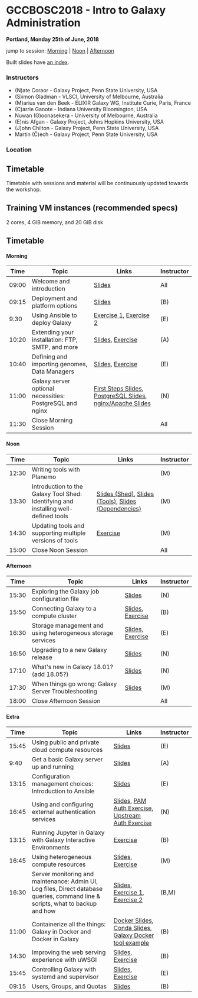 # GCCBOSC2018 - Intro to Galaxy Administration

**Portland, Monday 25th of June, 2018**


jump to session: [Morning](#morning) | [Noon](#noon) | [Afternoon](#afternoon)

Built slides have [an index](https://galaxyproject.github.io/dagobah-training/2018-gccbosc/).

### Instructors

* (N)ate Coraor - Galaxy Project, Penn State University, USA
* (S)imon Gladman - VLSCI, University of Melbourne, Australia
* (M)arius van den Beek - ELIXIR Galaxy WG, Institute Curie, Paris, France
* (C)arrie Ganote - Indiana University Bloomington, USA
* Nuwan (G)oonasekera - University of Melbourne, Australia
* (E)nis Afgan - Galaxy Project, Johns Hopkins University, USA
* (J)ohn Chilton - Galaxy Project, Penn State University, USA
* Martin (Č)ech - Galaxy Project, Penn State University, USA

### Location


## Timetable

Timetable with sessions and material will be continuously updated towards the workshop.

## Training VM instances (recommended specs)

2 cores, 4 GiB memory, and 20 GiB disk

## Timetable
#### Morning

| **Time** | **Topic** | **Links** | **Instructor** |
| -------- | --------- | --------- | ----------- |
| 09:00 | Welcome and introduction | [Slides](https://galaxyproject.github.io/dagobah-training/2018-gccbosc/00-intro/intro.html) | All |
| 09:15 | Deployment and platform options | [Slides](http://galaxyproject.github.io/training-material/topics/admin/tutorials/deployment-platforms-options/slides.html) | (B) |
| 9:30 | Using Ansible to deploy Galaxy | [Exercise 1](sessions/14-ansible/ex1-intro-ansible.md), [Exercise 2](sessions/14-ansible/ex2-galaxy-ansible.md) | (E) |
| 10:20 | Extending your installation: FTP, SMTP, and more | [Slides](https://galaxyproject.github.io/dagobah-training/2018-gccbosc/06-extending-installation/extending.html), [Exercise](sessions/06-extending-installation/ex1-proftpd.md) | (A) |
| 10:40| Defining and importing genomes, Data Managers | [Slides](https://galaxyproject.github.io/dagobah-training/2018-gccbosc/05-reference-genomes/reference_genomes.html), [Exercise](sessions/05-reference-genomes/ex1-reference-genomes.md) | (E) |
| 11:00 | Galaxy server optional necessities: PostgreSQL and nginx | [First Steps Slides](https://galaxyproject.github.io/dagobah-training/2018-gccbosc/03-production-basics/production.html), [PostgreSQL Slides](https://galaxyproject.github.io/dagobah-training/2018-gccbosc/03-production-basics/databases.html), [nginx/Apache Slides](https://galaxyproject.github.io/dagobah-training/2018-gccbosc/03-production-basics/webservers.html)| (N) |
| 11:30 | Close Morning Session | | All |


#### Noon

| **Time** | **Topic** | **Links** | **Instructor** |
| -------- | --------- | --------- | ----------- |
| 12:30 | Writing tools with Planemo |  | (M) |
| 13:30 | Introduction to the Galaxy Tool Shed: Identifying and installing well-defined tools | [Slides (Shed)](https://galaxyproject.github.io/dagobah-training/2018-gccbosc/04-tool-shed/shed_intro.html), [Slides (Tools)](https://galaxyproject.github.io/dagobah-training/2018-gccbosc/04-tool-shed/tool_installation.html), [Slides (Dependencies)](https://galaxyproject.github.io/dagobah-training/2018-gccbosc/04-tool-shed/tool-dependencies.html)| (M) |
| 14:30 | Updating tools and supporting multiple versions of tools | [Exercise](sessions/04-tool-shed/ex-tool-management.md) | (M) |
| 15:00 | Close Noon Session | | All |


#### Afternoon

| **Time** | **Topic** | **Links** | **Instructor** |
| -------- | --------- | --------- | ----------- |
| 15:30 | Exploring the Galaxy job configuration file | [Slides](https://galaxyproject.github.io/dagobah-training/2018-gccbosc/15-job-conf/job_conf.html) | (N) |
| 15:50 | Connecting Galaxy to a compute cluster | [Slides](http://galaxyproject.github.io/training-material/topics/admin/tutorials/connect-to-compute-cluster/slides.html), [Exercise](http://galaxyproject.github.io/training-material/topics/admin/tutorials/connect-to-compute-cluster/tutorial.html) | (B) |
| 16:30 | Storage management and using heterogeneous storage services | [Slides](https://galaxyproject.github.io/dagobah-training/2018-gccbosc/19-storage/storage.html), [Exercise](sessions/19-storage/ex1-objectstore.md) | (E) |
| 16:50 | Upgrading to a new Galaxy release | [Slides](https://galaxyproject.github.io/dagobah-training/2018-gccbosc/08-upgrading-release/upgrading.html) | (N) |
| 17:10 | What's new in Galaxy 18.01? (add 18.05?) | [Slides](https://galaxyproject.github.io/dagobah-training/2018-gccbosc/whatsnew/18.01.html) | (N) |
| 17:30 | When things go wrong: Galaxy Server Troubleshooting | [Slides](https://galaxyproject.github.io/dagobah-training/2018-gccbosc/22-troubleshooting/troubleshooting.html) | (M) |
| 18:00 | Close Afternoon Session | | All |


#### Extra

| **Time** | **Topic** | **Links** | **Instructor** |
| -------- | --------- | --------- | ----------- |
| 15:45 | Using public and private cloud compute resources | [Slides](https://galaxyproject.github.io/dagobah-training/2018-gccbosc/18-clouds/clouds.html) | (E) |
| 9:40 | Get a basic Galaxy server up and running | [Slides](https://galaxyproject.github.io/dagobah-training/2018-gccbosc/02-basic-server/get-galaxy.html) | (A) |
| 13:15 | Configuration management choices: Introduction to Ansible | [Slides](https://galaxyproject.github.io/dagobah-training/2018-gccbosc/14-ansible/ansible-introduction.html) | (E) |
| 16:45 | Using and configuring external authentication services | [Slides](https://galaxyproject.github.io/dagobah-training/2018-gccbosc/13-external-auth/external-auth.html), [PAM Auth Exercise](sessions/13-external-auth/ex1-pam-auth.md), [Upstream Auth Exercise](sessions/13-external-auth/ex2-upstream-auth.md) | (N) |
| 13:15 | Running Jupyter in Galaxy with Galaxy Interactive Environments | [Exercise](sessions/21-gie/ex1-jupyter.md) | (B) |
| 16:45 | Using heterogeneous compute resources | [Slides](https://galaxyproject.github.io/dagobah-training/2018-gccbosc/17-heterogenous/heterogeneous.html), [Exercise](sessions/17-heterogenous/ex1-pulsar.md) | (M) |
| 16:30 | Server monitoring and maintenance: Admin UI, Log files, Direct database queries, command line & scripts, what to backup and how | [Slides](http://galaxyproject.github.io/training-material/topics/admin/tutorials/monitoring-maintenance/slides.html), [Exercise 1](http://galaxyproject.github.io/training-material/topics/admin/tutorials/monitoring-maintenance/tutorial.html), [Exercise 2](sessions/22-troubleshooting/ex1-sentry.md) | (B,M) |
| 11:00 | Containerize all the things: Galaxy in Docker and Docker in Galaxy | [Docker Slides](https://galaxy.slides.com/bgruening/the-galaxy-docker-project), [Conda Slides](http://galaxy.slides.com/bgruening/deck-7#/), [Galaxy Docker tool example](https://github.com/apetkau/galaxy-hackathon-2014/tree/master/smalt)| (B) |
| 14:30 | Improving the web serving experience with uWSGI | [Slides](https://galaxyproject.github.io/dagobah-training/2018-gccbosc/10-uwsgi/uwsgi.html), [Exercise](sessions/10-uwsgi/ex1-uwsgi.md) | (B) |
| 15:45 | Controlling Galaxy with systemd and supervisor | [Slides](https://galaxyproject.github.io/dagobah-training/2018-gccbosc/11-systemd-supervisor/systemd-supervisor.html), [Exercise](sessions/11-systemd-supervisor/ex1-supervisor.md) | (E) |
| 09:15 | Users, Groups, and Quotas | [Slides](http://galaxyproject.github.io/training-material/topics/admin/tutorials/users-groups-quotas/slides.html) | (B) |
